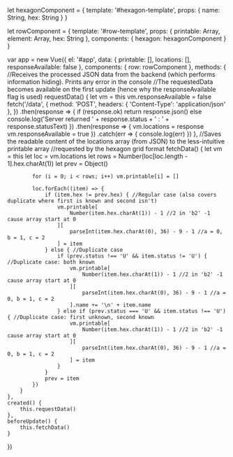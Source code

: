 let hexagonComponent = {
    template: '#hexagon-template',
    props: {
        name: String,
        hex: String
    }
}

let rowComponent = {
    template: '#row-template',
    props: {
        printable: Array,
        element: Array,
        hex: String
    },
    components: {
        hexagon: hexagonComponent
    }
}

var app = new Vue({
    el: '#app',
    data: {
        printable: [],
        locations: [],
        responseAvailable: false
    },
    components: {
        row: rowComponent
    },
    methods: {
        //Receives the processed JSON data from the backend (which performs information hiding). Prints any error in the console
        //The requestedData becomes available on the first update (hence why the responseAvailable flag is used)
        requestData() {
            let vm = this
            vm.responseAvailable = false
            fetch('/data', {
                    method: 'POST',
                    headers: { 'Content-Type': 'application/json' },
                })
                .then(response => {
                    if (response.ok)
                        return response.json()
                    else
                        console.log('Server returned ' + response.status + ' : ' + response.statusText)
                })
                .then(response => {
                    vm.locations = response
                    vm.responseAvailable = true
                })
                .catch(err => {
                    console.log(err)
                })
        },
        //Saves the readable content of the locations array (from JSON) to the less-intuitive printable array
        //requested by the hexagon grid format
        fetchData() {
            let vm = this
            let loc = vm.locations
            let rows = Number(loc[loc.length - 1].hex.charAt(1))
            let prev = Object()

            for (i = 0; i < rows; i++) vm.printable[i] = []

            loc.forEach((item) => {
                if (item.hex != prev.hex) { //Regular case (also covers duplicate where first is known and second isn't)
                    vm.printable[
                        Number(item.hex.charAt(1)) - 1 //2 in 'b2' -1 cause array start at 0
                    ][
                        parseInt(item.hex.charAt(0), 36) - 9 - 1 //a = 0, b = 1, c = 2
                    ] = item
                } else { //Duplicate case
                    if (prev.status !== 'U' && item.status != 'U') { //Duplicate case: both known
                        vm.printable[
                            Number(item.hex.charAt(1)) - 1 //2 in 'b2' -1 cause array start at 0
                        ][
                            parseInt(item.hex.charAt(0), 36) - 9 - 1 //a = 0, b = 1, c = 2
                        ].name += '\n' + item.name
                    } else if (prev.status === 'U' && item.status !== 'U') { //Duplicate case: first unknown, second known
                        vm.printable[
                            Number(item.hex.charAt(1)) - 1 //2 in 'b2' -1 cause array start at 0
                        ][
                            parseInt(item.hex.charAt(0), 36) - 9 - 1 //a = 0, b = 1, c = 2
                        ] = item
                    }
                }
                prev = item
            })
        }
    },
    created() {
        this.requestData()
    },
    beforeUpdate() {
        this.fetchData()
    }
})
